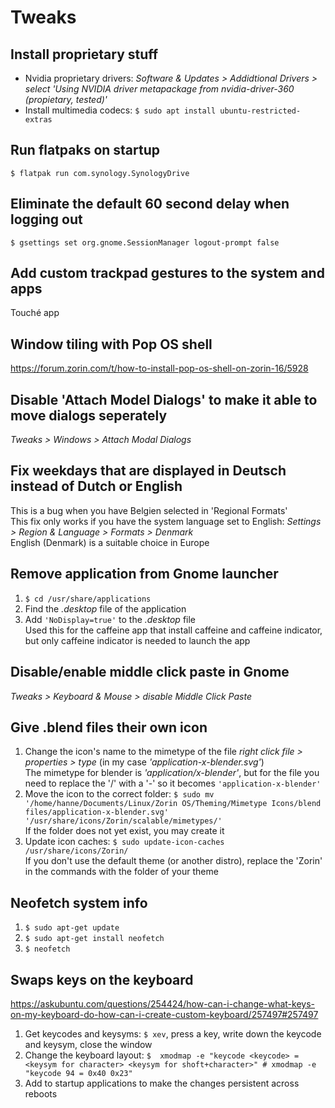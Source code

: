 # Tweaks

## Install proprietary stuff
- Nvidia proprietary drivers: *Software & Updates > Addidtional Drivers > select 'Using NVIDIA driver metapackage from nvidia-driver-360 (propietary, tested)'*
- Install multimedia codecs: ``$ sudo apt install ubuntu-restricted-extras``

## Run flatpaks on startup
``$ flatpak run com.synology.SynologyDrive``

## Eliminate the default 60 second delay when logging out
``$ gsettings set org.gnome.SessionManager logout-prompt false``

## Add custom trackpad gestures to the system and apps
Touché app

## Window tiling with Pop OS shell
https://forum.zorin.com/t/how-to-install-pop-os-shell-on-zorin-16/5928

## Disable 'Attach Model Dialogs' to make it able to move dialogs seperately
*Tweaks > Windows > Attach Modal Dialogs*

## Fix weekdays that are displayed in Deutsch instead of Dutch or English
This is a bug when you have Belgien selected in 'Regional Formats'<br>
This fix only works if you have the system language set to English: *Settings > Region & Language > Formats > Denmark*<br>
English (Denmark) is a suitable choice in Europe

## Remove application from Gnome launcher
1. ``$ cd /usr/share/applications``
2. Find the *.desktop* file of the application
3. Add ``'NoDisplay=true'`` to the *.desktop* file<br>
   Used this for the caffeine app that install caffeine and caffeine indicator, but only caffeine indicator is needed to launch the app

## Disable/enable middle click paste in Gnome
*Tweaks > Keyboard & Mouse > disable Middle Click Paste*

## Give .blend files their own icon
1. Change the icon's name to the mimetype of the file *right click file > properties > type* (in my case *'application-x-blender.svg'*)<br>
   The mimetype for blender is *'application/x-blender'*, but for the file you need to replace the '/' with a '-' so it becomes ``'application-x-blender'``
2. Move the icon to the correct folder: ``$ sudo mv '/home/hanne/Documents/Linux/Zorin OS/Theming/Mimetype Icons/blend files/application-x-blender.svg' '/usr/share/icons/Zorin/scalable/mimetypes/'``<br>
   If the folder does not yet exist, you may create it
4. Update icon caches: ``$ sudo update-icon-caches /usr/share/icons/Zorin/``<br>
   If you don't use the default theme (or another distro), replace the 'Zorin' in the commands with the folder of your theme
   
 ## Neofetch system info
 1. ``$ sudo apt-get update``
 2. ``$ sudo apt-get install neofetch``
 3. ``$ neofetch``

## Swaps keys on the keyboard
https://askubuntu.com/questions/254424/how-can-i-change-what-keys-on-my-keyboard-do-how-can-i-create-custom-keyboard/257497#257497

1. Get keycodes and keysyms: ``$ xev``, press a key, write down the keycode and keysym, close the window
2. Change the keyboard layout: ``$  xmodmap -e "keycode <keycode> = <keysym for character> <keysym for shoft+character>" # xmodmap -e "keycode 94 = 0x40 0x23"``
3. Add to startup applications to make the changes persistent across reboots

